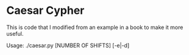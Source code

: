 # Caesar Cypher
This is code that I modified from an example in a book to make it more useful.


Usage:
./caesar.py [NUMBER OF SHIFTS] [-e|-d]
